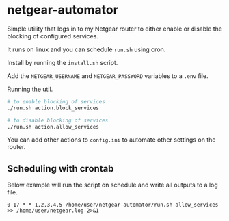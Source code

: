 # netgear-automator

Simple utility that logs in to my Netgear router to either enable or disable the
blocking of configured services.

It runs on linux and you can schedule `run.sh` using cron.

Install by running the `install.sh` script.

Add the `NETGEAR_USERNAME` and `NETGEAR_PASSWORD` variables to a `.env` file.

Running the util.

```bash
# to enable blocking of services
./run.sh action.block_services

# to disable blocking of services
./run.sh action.allow_services
```

You can add other actions to `config.ini` to automate other settings on the router.

## Scheduling with crontab

Below example will run the script on schedule and write all outputs to a log file.

`0 17 * * 1,2,3,4,5 /home/user/netgear-automator/run.sh allow_services >> /home/user/netgear.log 2>&1`
